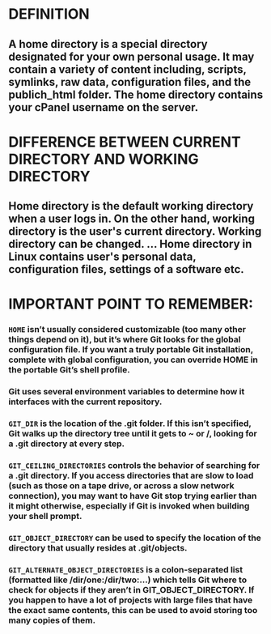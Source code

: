 # **DEFINITION**

## A home directory is a special directory designated for your own personal usage. It may contain a variety of content including, scripts, symlinks, raw data, configuration files, and the publich_html folder. The home directory contains your cPanel username on the server.

# **DIFFERENCE BETWEEN CURRENT DIRECTORY AND WORKING DIRECTORY**

## Home directory is the default working directory when a user logs in. On the other hand, working directory is the user's current directory. Working directory can be changed. ... Home directory in Linux contains user's personal data, configuration files, settings of a software etc.

# IMPORTANT POINT TO REMEMBER:

### `HOME` isn’t usually considered customizable (too many other things depend on it), but it’s where Git looks for the global configuration file. If you want a truly portable Git installation, complete with global configuration, you can override HOME in the portable Git’s shell profile. 

### Git uses several environment variables to determine how it interfaces with the current repository.

### `GIT_DIR` is the location of the .git folder. If this isn’t specified, Git walks up the directory tree until it gets to ~ or /, looking for a .git directory at every step.

### `GIT_CEILING_DIRECTORIES` controls the behavior of searching for a .git directory. If you access directories that are slow to load (such as those on a tape drive, or across a slow network connection), you may want to have Git stop trying earlier than it might otherwise, especially if Git is invoked when building your shell prompt.

### `GIT_OBJECT_DIRECTORY` can be used to specify the location of the directory that usually resides at .git/objects.

### `GIT_ALTERNATE_OBJECT_DIRECTORIES` is a colon-separated list (formatted like /dir/one:/dir/two:…) which tells Git where to check for objects if they aren’t in GIT_OBJECT_DIRECTORY. If you happen to have a lot of projects with large files that have the exact same contents, this can be used to avoid storing too many copies of them.
